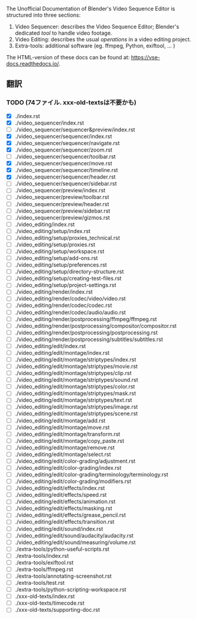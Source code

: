 The Unofficial Documentation of Blender's Video Sequence Editor is structured into three sections:

1. Video Sequencer: describes the Video Sequence Editor; Blender's dedicated _tool_ to handle video footage.
2. Video Editing: describes the usual _operations_ in a video editing project.
3. Extra-tools: additional software (eg. ffmpeg, Python, exiftool, ... )

The HTML-version of these docs can be found at: https://vse-docs.readthedocs.io/.

## 翻訳

### TODO (74ファイル. xxx-old-textsは不要かも)

- [x] ./index.rst
- [x] ./video_sequencer/index.rst
- [ ] ./video_sequencer/sequencer&preview/index.rst
- [x] ./video_sequencer/sequencer/index.rst
- [x] ./video_sequencer/sequencer/navigate.rst
- [x] ./video_sequencer/sequencer/zoom.rst
- [ ] ./video_sequencer/sequencer/toolbar.rst
- [x] ./video_sequencer/sequencer/move.rst
- [x] ./video_sequencer/sequencer/timeline.rst
- [x] ./video_sequencer/sequencer/header.rst
- [ ] ./video_sequencer/sequencer/sidebar.rst
- [ ] ./video_sequencer/preview/index.rst
- [ ] ./video_sequencer/preview/toolbar.rst
- [ ] ./video_sequencer/preview/header.rst
- [ ] ./video_sequencer/preview/sidebar.rst
- [ ] ./video_sequencer/preview/gizmos.rst
- [ ] ./video_editing/index.rst
- [ ] ./video_editing/setup/index.rst
- [ ] ./video_editing/setup/proxies_technical.rst
- [ ] ./video_editing/setup/proxies.rst
- [ ] ./video_editing/setup/workspace.rst
- [ ] ./video_editing/setup/add-ons.rst
- [ ] ./video_editing/setup/preferences.rst
- [ ] ./video_editing/setup/directory-structure.rst
- [ ] ./video_editing/setup/creating-test-files.rst
- [ ] ./video_editing/setup/project-settings.rst
- [ ] ./video_editing/render/index.rst
- [ ] ./video_editing/render/codec/video/video.rst
- [ ] ./video_editing/render/codec/codec.rst
- [ ] ./video_editing/render/codec/audio/audio.rst
- [ ] ./video_editing/render/postprocessing/ffmpeg/ffmpeg.rst
- [ ] ./video_editing/render/postprocessing/compositor/compositor.rst
- [ ] ./video_editing/render/postprocessing/postprocessing.rst
- [ ] ./video_editing/render/postprocessing/subtitles/subtitles.rst
- [ ] ./video_editing/edit/index.rst
- [ ] ./video_editing/edit/montage/index.rst
- [ ] ./video_editing/edit/montage/striptypes/index.rst
- [ ] ./video_editing/edit/montage/striptypes/movie.rst
- [ ] ./video_editing/edit/montage/striptypes/clip.rst
- [ ] ./video_editing/edit/montage/striptypes/sound.rst
- [ ] ./video_editing/edit/montage/striptypes/color.rst
- [ ] ./video_editing/edit/montage/striptypes/mask.rst
- [ ] ./video_editing/edit/montage/striptypes/text.rst
- [ ] ./video_editing/edit/montage/striptypes/image.rst
- [ ] ./video_editing/edit/montage/striptypes/scene.rst
- [ ] ./video_editing/edit/montage/add.rst
- [ ] ./video_editing/edit/montage/move.rst
- [ ] ./video_editing/edit/montage/transform.rst
- [ ] ./video_editing/edit/montage/copy_paste.rst
- [ ] ./video_editing/edit/montage/remove.rst
- [ ] ./video_editing/edit/montage/select.rst
- [ ] ./video_editing/edit/color-grading/adjustment.rst
- [ ] ./video_editing/edit/color-grading/index.rst
- [ ] ./video_editing/edit/color-grading/terminology/terminology.rst
- [ ] ./video_editing/edit/color-grading/modifiers.rst
- [ ] ./video_editing/edit/effects/index.rst
- [ ] ./video_editing/edit/effects/speed.rst
- [ ] ./video_editing/edit/effects/animation.rst
- [ ] ./video_editing/edit/effects/masking.rst
- [ ] ./video_editing/edit/effects/grease_pencil.rst
- [ ] ./video_editing/edit/effects/transition.rst
- [ ] ./video_editing/edit/sound/index.rst
- [ ] ./video_editing/edit/sound/audacity/audacity.rst
- [ ] ./video_editing/edit/sound/measuring/volume.rst
- [ ] ./extra-tools/python-useful-scripts.rst
- [ ] ./extra-tools/index.rst
- [ ] ./extra-tools/exiftool.rst
- [ ] ./extra-tools/ffmpeg.rst
- [ ] ./extra-tools/annotating-screenshot.rst
- [ ] ./extra-tools/test.rst
- [ ] ./extra-tools/python-scripting-workspace.rst
- [ ] ./xxx-old-texts/index.rst
- [ ] ./xxx-old-texts/timecode.rst
- [ ] ./xxx-old-texts/supporting-doc.rst
